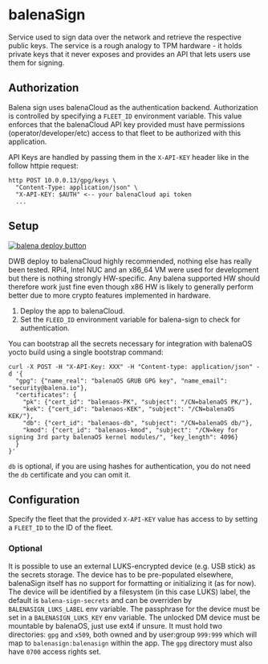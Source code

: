 # balenaSign

Service used to sign data over the network and retrieve the respective public
keys. The service is a rough analogy to TPM hardware - it holds private keys
that it never exposes and provides an API that lets users use them for signing.

## Authorization

Balena sign uses balenaCloud as the authentication backend. Authorization is controlled by specifying a `FLEET_ID` environment variable. This value enforces that the balenaCloud API key provided must have permissions (operator/developer/etc) access to that fleet to be authorized with this application.

API Keys are handled by passing them in the `X-API-KEY` header like in the follow httpie request:

```
http POST 10.0.0.13/gpg/keys \
  "Content-Type: application/json" \
  "X-API-KEY: $AUTH" <-- your balenaCloud api token
  ...
```

## Setup

[![balena deploy button](https://www.balena.io/deploy.svg)](https://dashboard.balena-cloud.com/deploy?repoUrl=https://github.com/balena-os/balena-sign)

DWB deploy to balenaCloud highly recommended, nothing else has really been
tested. RPi4, Intel NUC and an x86_64 VM were used for development but there
is nothing strongly HW-specific. Any balena supported HW should therefore work
just fine even though x86 HW is likely to generally perform better due to more
crypto features implemented in hardware.

1. Deploy the app to balenaCloud.
2. Set the `FLEED_ID` environment variable for balena-sign to check for authentication.

You can bootstrap all the secrets necessary for integration with balenaOS yocto build using a single bootstrap command:
```
curl -X POST -H "X-API-Key: XXX" -H "Content-type: application/json" -d '{
  "gpg": {"name_real": "balenaOS GRUB GPG key", "name_email": "security@balena.io"},
  "certificates": {
    "pk": {"cert_id": "balenaos-PK", "subject": "/CN=balenaOS PK/"},
    "kek": {"cert_id": "balenaos-KEK", "subject": "/CN=balenaOS KEK/"},
    "db": {"cert_id": "balenaos-db", "subject": "/CN=balenaOS db/"},
    "kmod": {"cert_id": "balenaos-kmod", "subject": "/CN=key for signing 3rd party balenaOS kernel modules/", "key_length": 4096}
  }
}'
```

`db` is optional, if you are using hashes for authentication, you do not need the `db` certificate and you can omit it.

## Configuration

Specify the fleet that the provided `X-API-KEY` value has access to by setting a `FLEET_ID` to the ID of the fleet.

### Optional

It is possible to use an external LUKS-encrypted device (e.g. USB stick)
as the secrets storage. The device has to be pre-populated elsewhere, balenaSign
itself has no support for formatting or initializing it (as for now). The device
will be identified by a filesystem (in this case LUKS) label, the default is
`balena-sign-secrets` and can be overriden by `BALENASIGN_LUKS_LABEL` env
variable. The passphrase for the device must be set in a `BALENASIGN_LUKS_KEY`
env variable. The unlocked DM device must be mountable by balenaOS, just use
ext4 if unsure. It must hold two directories: `gpg` and `x509`, both owned
and by user:group `999:999` which will map to `balenasign:balenasign`
within the app. The `gpg` directory must also have `0700` access rights set.
